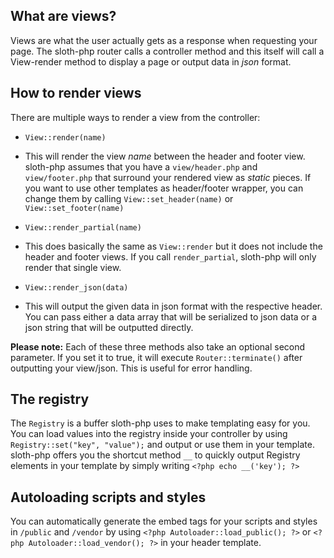 ## What are views?
Views are what the user actually gets as a response when requesting your page. The sloth-php router calls a controller method and this itself will call a View-render method to display a page or output data in *json* format.


## How to render views
There are multiple ways to render a view from the controller:  
- `View::render(name)`
 - This will render the view *name* between the header and footer view. sloth-php assumes that you have a `view/header.php` and `view/footer.php` that surround your rendered view as *static* pieces. If you want to use other templates as header/footer wrapper, you can change them by calling `View::set_header(name)` or `View::set_footer(name)`

- `View::render_partial(name)`
 - This does basically the same as `View::render` but it does not include the header and footer views. If you call `render_partial`, sloth-php will only render that single view.

- `View::render_json(data)`
 - This will output the given data in json format with the respective header. You can pass either a data array that will be serialized to json data or a json string that will be outputted directly.


**Please note:** Each of these three methods also take an optional second parameter. If you set it to true, it will execute `Router::terminate()` after outputting your view/json. This is useful for error handling.

## The registry
The `Registry` is a buffer sloth-php uses to make templating easy for you. You can load values into the registry inside your controller by using `Registry::set("key", "value");` and output or use them in your template. sloth-php offers you the shortcut method `__` to quickly output Registry elements in your template by simply writing `<?php echo __('key'); ?>`

## Autoloading scripts and styles
You can automatically generate the embed tags for your scripts and styles in `/public` and `/vendor` by using `<?php Autoloader::load_public(); ?>` or `<?php Autoloader::load_vendor(); ?>` in your header template.